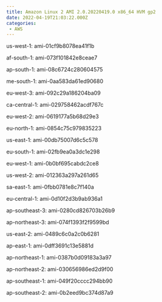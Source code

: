 ```yaml
---
title: Amazon Linux 2 AMI 2.0.20220419.0 x86_64 HVM gp2
date: 2022-04-19T21:03:22.000Z
categories:
 - AWS
---
```


us-west-1: ami-01cf9b8078ea41f1b

af-south-1: ami-073f101842e8ceae7

ap-south-1: ami-08c6724c280604575

me-south-1: ami-0aa583da61ed90680

eu-west-3: ami-092c29a186204ba09

ca-central-1: ami-029758462acdf767c

eu-west-2: ami-0619177a5b68d29e3

eu-north-1: ami-0854c75c979835223

us-east-1: ami-00db75007d6c5c578

eu-south-1: ami-02fb9ea0a3dc1e298

eu-west-1: ami-0b0bf695cabdc2ce8

us-west-2: ami-012363a297a261d65

sa-east-1: ami-0fbb0781e8c7f140a

eu-central-1: ami-0d10f2d3b9ab936a1

ap-southeast-3: ami-0280cd826703b26b9

ap-northeast-3: ami-074f1393f2f9599bd

us-east-2: ami-0489c6c0a2c0b6281

ap-east-1: ami-0dff3691c13e5881d

ap-northeast-1: ami-0387b0d09183a3a97

ap-northeast-2: ami-030656986ed2d9f00

ap-southeast-1: ami-049f20cccc294bb90

ap-southeast-2: ami-0b2eed9bc374d87a9

